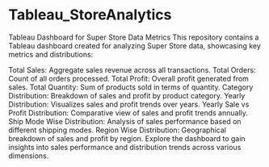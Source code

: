 # Tableau_StoreAnalytics
Tableau Dashboard for Super Store Data Metrics
This repository contains a Tableau dashboard created for analyzing Super Store data, showcasing key metrics and distributions:

Total Sales: Aggregate sales revenue across all transactions.
Total Orders: Count of all orders processed.
Total Profit: Overall profit generated from sales.
Total Quantity: Sum of products sold in terms of quantity.
Category Distribution: Breakdown of sales and profit by product category.
Yearly Distribution: Visualizes sales and profit trends over years.
Yearly Sale vs Profit Distribution: Comparative view of sales and profit trends annually.
Ship Mode Wise Distribution: Analysis of sales performance based on different shipping modes.
Region Wise Distribution: Geographical breakdown of sales and profit by region.
Explore the dashboard to gain insights into sales performance and distribution trends across various dimensions.
